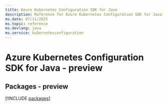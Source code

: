 ```yaml
---
title: Azure Kubernetes Configuration SDK for Java
description: Reference for Azure Kubernetes Configuration SDK for Java
ms.date: 07/11/2025
ms.topic: reference
ms.devlang: java
ms.service: kubernetesconfiguration
---
```

# Azure Kubernetes Configuration SDK for Java - preview
## Packages - preview
[!INCLUDE [packages](kubernetes-configuration-index.md)]